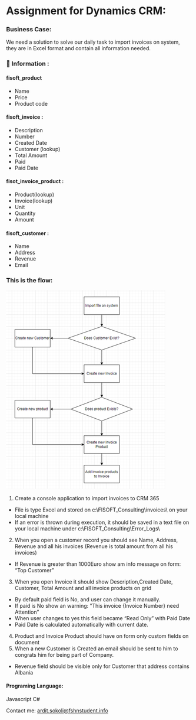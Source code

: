 # Assignment for Dynamics CRM:

### Business Case: 
We need a solution to solve our daily task to import invoices on system, they are in Excel format and contain all information needed.
### 📕 Information :
#### fisoft_product
- Name
- Price
- Product code
#### fisoft_invoice :
- Description
- Number
- Created Date
- Customer (lookup)
- Total Amount
- Paid
- Paid Date
#### fisot_invoice_product :
- Product(lookup)
- Invoice(lookup)
- Unit
- Quantity
- Amount
#### fisoft_customer :
- Name
- Address
- Revenue
- Email 

### This is the flow: 

![Blockscema](img/bllokskema.png)

1. Create a console application to import invoices to CRM 365
- File is type Excel and stored on c:\FISOFT_Consulting\invoices\  on your local machine
- If an error is thrown during execution, it should be saved in a text file on your local machine under c:\FISOFT_Consulting\Error_Logs\  
2. When you open a customer record you should see Name, Address, Revenue and all his invoices (Revenue is total amount from all his invoices)
- If Revenue is greater than 1000Euro show am info message on form: “Top Customer”
3. When you open Invoice it should show Description,Created Date, Customer, Total Amount and all invoice products on grid 
- By default paid field is No, and user can change it manually.
- If paid is No show an warning: ”This invoice {Invoice Number} need Attention”
- When user changes to yes this field became “Read Only” with  Paid Date
- Paid Date is calculated automatically with current date.
4. Product and Invoice Product should have on form only custom fields on document
5. When a new Customer is Created an email should be sent to him to congrats him for being part of Company.
- Revenue field should be visible only for Customer that address contains Albania

#### Programing Language:
Javascript
C#

Contact me:  [ardit.sokoli@fshnstudent.info](mailto:ardit.sokoli@ap.edu.al?subject=[GitHub]%20Source%20Han%20Sans)
